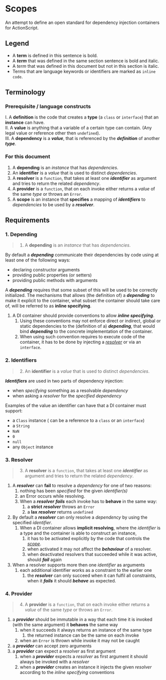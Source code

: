 # Scopes

An attempt to define an open standard for dependency injection containers for ActionScript.

## Legend

 - A **term** is defined in this sentence is bold.
 - A ***term*** that was defined in the same section sentence is bold and italic.
 - A *term* that was defined in this document but not in this section is italic.
 - Terms that are language keywords or identifiers are marked as `inline code`.


## Terminology

### Prerequisite / language constructs

 I. A **definition** is the code that creates a **type** (a `class` or `interface`) that an **instance** can have.<br/>
 II. A **value** is anything that a variable of a certain type can contain. (Any legal value or reference other then `undefined`).<br/>
 III. A **dependency** is a ***value***, that is referenced by the ***definition*** of another ***type***.<br/>

### For this document

 1. A **depending** is an *instance* that has *dependencies*.
 2. An **identifier** is a *value* that is used to distinct *dependencies*.
 3. A **resolver** is a `function`, that takes at least one ***identifier*** as argument and tries to return the related *dependency*.
 4. A **provider** is a `function`, that on each invoke either returns a *value* of the same *type* or throws an `Error`.
 5. A **scope** is an instance that **specifies** a mapping of ***identifiers*** to *dependencies* to be used by a ***resolver***.


## Requirements


### 1. Depending

> 1. A **depending** is an *instance* that has *dependencies*.

By default a ***depending*** communicate their dependencies by code using at least one of the following ways:
 - declaring constructor arguments
 - providing public properties (or setters)
 - providing public methods with arguments
 
A  ***depending*** requires that some subset of this will be used to be correctly initialized.
The mechanisms that allows (the definition of) a ***depending*** to make it explicit to the container, what subset the container should take care of, will be referred to as **inline specifying**.
 
1. A DI container should provide conventions to allow  ***inline specifying***.
    1. Using these conventions may not enforce direct or indirect, global or static dependencies to the (definition of a) ***depending***, that would bind ***depending*** to the concrete implementation of the container.
    1. When using such convention requires to execute code of the container, it has to be done by injecting a [*resolver*](#3-resolver) or via an `interface`.


### 2. Identifiers

> 2. An **identifier** is a *value* that is used to distinct *dependencies*.

***Identifiers*** are used in two parts of dependency injection:
 - when *specifying* something as a resolvable *dependency*
 - when asking a *resolver* for the *specified* *dependency*

Examples of the value an identifier can have that a DI container must support:
 - a `Class` instance ( can be a reference to a `class` or an `interface`)
 - a `String`
 - `NaN`
 - `0`
 - `null`
 - any `Object` instance
 
 
### 3. Resolver

> 3. A **resolver** is a `function`, that takes at least one ***identifier*** as argument and tries to return the related *dependency*.

1. A ***resolver*** can **fail** to resolve a *dependency* for one of two reasons: 
    1. nothing has been *specified* for the given *identifier(s)*
    1. an Error occurs while resolving.
    1. When a ***resolver*** ***fails*** each invoke has to **behave** in the same way:
        1. a **strict** ***resolver*** throws an `Error` 
        1. a **lax** ***resolver*** returns `undefined`
1. By default a ***resolver*** can only resolve a *dependency* by using the specified *identifier*.
    1. When a DI container allows **implicit resolving**, where the *identifier* is a type and the container is able to construct an instance,
        1. it has to be activated explicitly by the code that controls the [*scope*](5-scope).
        1. when activated it may not affect the ***behaviour*** of a resolver.
        1. when deactivated resolvers that succeeded while it was active, should ***fail*** again 
1. When a resolver supports more then one *identifier* as arguments
    1. each additional identifier works as a constraint to the earlier one
        1. the ***resolver*** can only succeed when it can fulfil all constraints, when it ***fails*** it should ***behave*** as expected.


### 4. Provider
        
> 4. A **provider** is a `function`, that on each invoke either returns a *value* of the same *type* or throws an `Error`.

1. a ***provider*** should be immutable in a way that each time it is invoked (with the same argument) it **behaves** the same way
    1. when it succeeds it always returns an instance of the same type
        1. the returned instance can be the same on each invoke
    1. when an `Error` is thrown while invoke it may not be caught
1. a ***provider*** can accept zero arguments
1. a ***provider*** can expect a *resolver* as first argument
    1. when a ***provider*** expects a *resolver* as first argument it should always be invoked with a *resolver*
    1. when a ***provider*** creates an instance it injects the given *resolver* according to the *inline specifying* conventions

